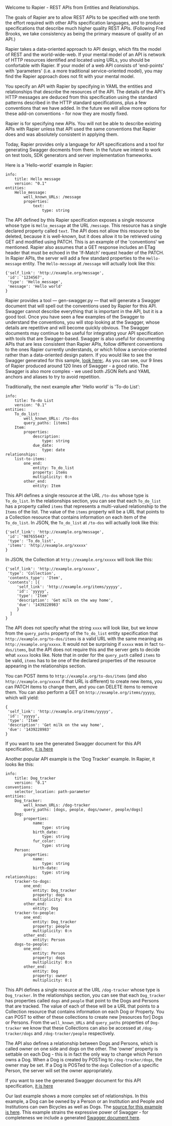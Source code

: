 Welcome to Rapier - REST APIs from Entities and Relationships.

The goals of Rapier are to allow REST APIs to be specified with one tenth the effort required with other APIs specification languages, and to
produce specifications that describe much higher quality REST APIs. (Following Fred Brooks, we take consistency as being the primary measure of
quality of an API.)

Rapier takes a data-oriented approach to API design, which fits the model of REST and the world-wide-web. If your mental model of
an API is network of HTTP resources identified and located using URLs, you should be confortable with Rapier. If your model of a web API
consists of 'end-points' with 'parameters' (i.e. a more traditional service-oriented model), you may find the Rapier approach does not 
fit with your mental model.

You specify an API with Rapier by specifying in YAML the entities and relationships that describe the resources of the API. The details of the API's 
HTTP messages are deduced from this specification using the standard patterns described in the HTTP standard specifications, plus a few conventions 
that we have added. In the future we will allow more options for these add-on conventions - for now they are mostly fixed.

Rapier is for specifying new APIs. You will not be able to describe existing APIs with Rapier unless that API used the same conventions that Rapier does
and was absolutely consistent in applying them.

Today, Rapier provides only a language for API specifications and a tool for generating Swagger docments from them. In the future we intend to work on test tools,
SDK generators and server implementation frameworks.  

Here is a 'Hello-world' example in Rapier:

    info:
        title: Hello message
        version: "0.1"
    entities:
        Hello_message:
            well_known_URLs: /message
            properties:
                text:
                    type: string
                    
The API defined by this Rapier specification exposes a single resource whose type is `Hello_message` at the URL `/message`. This resource has a single declared property called `text`.
The API does not allow this resource to be deleted, because it is well-known, but it does allow it to be
retrieved using GET and modified using PATCH. This is an example of the 'conventions' we mentioned. Rapier also assumes that a GET response
includes an ETag header that must be echoed in the 'If-Match' request header of the PATCH. In Rapier APIs, the server will add
a few standard properties to the `Hello-message` entity. The `Hello-message` at `/message` will actually look like this:

    {'self_link': 'http://example.org/message',
     'id': '1234567',
     'type': 'Hello_message',
     'message': 'Hello world'
    }
 
Rapier provides a tool — gen-swagger.py — that will generate a Swagger document that will spell out the conventions used by Rapier for this API.
Swagger cannot describe everything that is important in the API, but it is a good tool. Once you have seen a few examples of the Swagger to
understand the conventions, you will stop looking at the Swagger, whose details are repetitive and will become quickly obvious. The Swagger
documents may continue to be useful for integrating your API specification with tools that are Swagger-based. Swagger is also useful for
documenting APIs that are less consistent than Rapier APIs, follow different conventions to the ones Rapier currently understands, or which follow a service-oriented rather than a data-oriented design patern. If
you would like to see the Swagger generated for this sample, [look here:](https://revision.aeip.apigee.net/mnally/rapier/raw/master/test/swagger-hello-message.yaml).
As you can see, our 9 lines of Rapier produced around 120 lines of Swagger - a good ratio. The Swagger is also more complex - we used both
JSON Refs and YAML anchors and aliases to try to avoid repetition.

Traditionally, the next example after 'Hello world' is 'To-do List':

    info:
        title: To-do List
        version: "0.1"
    entities:
        To_do_list:
            well_known_URLs: /to-dos
            query_paths: [items]
        Item:
            properties:
                description:
                    type: string
                due_date:
                    type: date
    relationships:
        list-to-items:
            one_end:
                entity: To_do_list
                property: items
                multiplicity: 0:n
            other_end:
                entity: Item
                
This API defines a single resource at the URL `/to-dos` whose type is `To_do_list`. In the relationships section, you can see that each `To_do_list` has a property
called `items` that represents a multi-valued relationship to the `Items` of the list. The value of the `items` property will be a URL that points to a Collection
resource that contains information on each item of the `To_do_list`. In JSON, the `To_do_list` at `/to-dos` will actually look like this:

    {'self_link': 'http://example.org/message',
     'id': '987655443',
     'type': 'To_do_list',
     'items': 'http://example.org/xxxxx'
    }
    
In JSON, the Collection at `http://example.org/xxxxx` will look like this:

    {'self_link': 'http://example.org/xxxxx',
     'type': 'Collection',
     'contents_type': 'Item',
     'contents': [{
         'self_link': 'http://example.org/items/yyyyy',
         'id': 'yyyyy',
         'type': 'Item'
         'description': 'Get milk on the way home',
         'due': '1439228983'
         }
      ]
    }
 
 The API does not specify what the string `xxxx` will look like, but we know from the `query_paths` property of the `To_do_list` entity specification that `http://example.org/to-dos/items` 
 is a valid URL with the same meaning as `http://example.org/xxxxx`. It would not be surprising if `xxxxx` was in fact `to-dos/items`, but the API does not require this and 
 the server gets to decide what `xxxxx` looks like. Note that in order for the `query_path` called `items` to be valid, `items` has to be one of the declared properties of the 
 resource appearing in the relationships section.
 
 You can POST items to `http://example.org/to-dos/items` (and also `http://example.org/xxxxx` if that URL is different) to create new items, you can PATCH items to change them, 
 and you can DELETE items to remove them. You can also perform a GET on `http://example.org/items/yyyyy`, which will yield:
 
    {
     'self_link': 'http://example.org/items/yyyyy',
     'id': 'yyyyy',
     'type': 'Item'
     'description': 'Get milk on the way home',
     'due': '1439228983'
    }
 
 If you want to see the generated Swagger document for this API specification, [it is here](https://revision.aeip.apigee.net/mnally/rapier/raw/master/test/swagger-to-do-list.yaml)
 
 Another popular API example is the 'Dog Tracker' example. In Rapier, it looks lke this:
 
    info:
        title: Dog_tracker
        version: "0.1"
    conventions:
        selector_location: path-parameter
    entities:
        Dog_tracker:
            well_known_URLs: /dog-tracker
            query_paths: [dogs, people, dogs/owner, people/dogs]
        Dog:
            properties:
                name:
                    type: string
                birth_date:
                    type: string
                fur_color:
                    type: string
        Person:
            properties:
                name:
                    type: string
                birth-date:
                    type: string
    relationships:
        tracker-to-dogs:
            one_end:
                entity: Dog_tracker
                property: dogs
                multiplicity: 0:n
            other_end:
                entity: Dog
        tracker-to-people:
            one_end:
                entity: Dog_tracker
                property: people
                multiplicity: 0:n
            other_end:
                entity: Person
        dogs-to-people:
            one_end:
                entity: Person
                property: dogs
                multiplicity: 0:n
            other_end:
                entity: Dog
                property: owner
                multiplicity: 0:1
                
This API defines a single resource at the URL `/dog-tracker` whose type is `Dog_tracker`. In the relationships section, you can see that each `Dog_tracker` has properties
called `dogs` and `people` that point to the Dogs and Persons that are tracked. The value of each of these will be a URL that points to a Collection
resource that contains information on each Dog or Property. You can POST to either of these collections to create new \[resources for\] Dogs or Persons. From the `well_known_URLs` and `query_paths` 
properties of `Dog-tracker` we know that these Collections can also be accessed at `/dog-tracker/dogs` and `/dog-tracker/people` respectively.

The API also defines a relationship between Dogs and Persons, which is called owner on one side and dogs on the other. The 'owner' property is settable on each Dog - this is in fact
the only way to change which Person owns a Dog. When a Dog is created by POSTing to `/dog-tracker/dogs`, the owner may be set. If a Dog is POSTed to the `dogs` Collection of a specific
Person, the server will set the owner appropriately.

If you want to see the generated Swagger document for this API specification, [it is here](https://revision.aeip.apigee.net/mnally/rapier/raw/master/test/swagger-dog-tracker.yaml)

Our last example shows a more complex set of relationships. In this example, a Dog can be owned by a Person or an Institution and People and Institutions can own Bicycles as well as Dogs.
The [source for this example is here](https://revision.aeip.apigee.net/mnally/rapier/raw/master/test/property-tracker.yaml). 
This example strains the expressive power of Swagger - for completeness we include a generated [Swagger document here](https://revision.aeip.apigee.net/mnally/rapier/raw/master/test/swagger-property-tracker.yaml).
